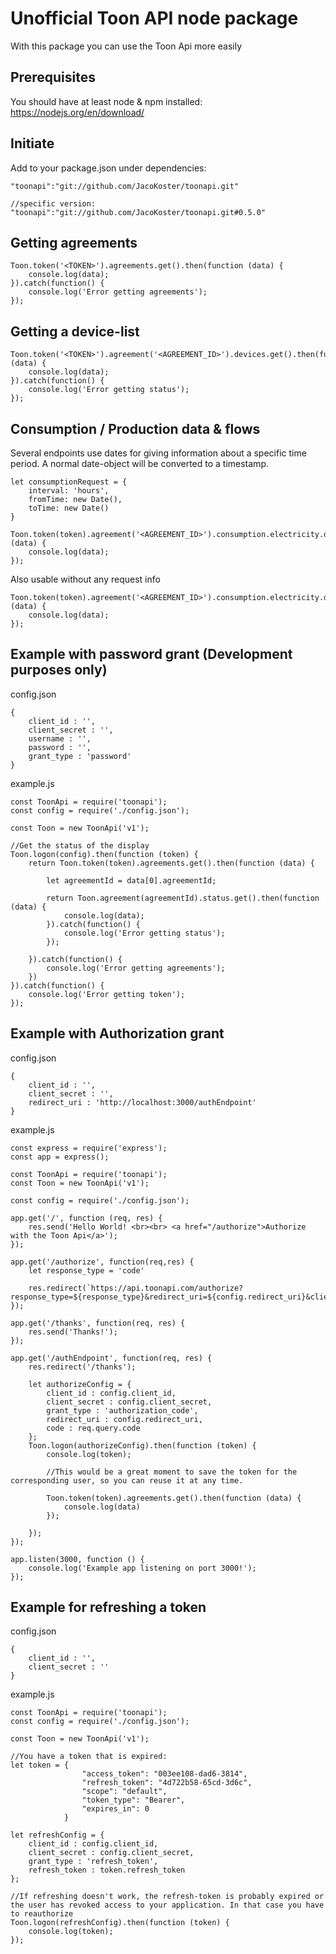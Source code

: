 # Unofficial Toon API node package
       
With this package you can use the Toon Api more easily

## Prerequisites

You should have at least node & npm installed: <https://nodejs.org/en/download/>

## Initiate

Add to your package.json under dependencies:

```
"toonapi":"git://github.com/JacoKoster/toonapi.git"

//specific version:
"toonapi":"git://github.com/JacoKoster/toonapi.git#0.5.0"
```

## Getting agreements
```
Toon.token('<TOKEN>').agreements.get().then(function (data) {
    console.log(data);
}).catch(function() {
    console.log('Error getting agreements');
});

```

## Getting a device-list
```
Toon.token('<TOKEN>').agreement('<AGREEMENT_ID>').devices.get().then(function (data) {
    console.log(data);
}).catch(function() {
    console.log('Error getting status');
});
```

## Consumption / Production data & flows 
Several endpoints use dates for giving information about a specific time period. A normal date-object will be converted to a timestamp.
```
let consumptionRequest = { 
    interval: 'hours', 
    fromTime: new Date(), 
    toTime: new Date() 
}

Toon.token(token).agreement('<AGREEMENT_ID>').consumption.electricity.data(consumptionRequest).then(function (data) {
    console.log(data);
});
```
Also usable without any request info
```
Toon.token(token).agreement('<AGREEMENT_ID>').consumption.electricity.data().then(function (data) {
    console.log(data);
});
```

## Example with password grant (Development purposes only)
config.json
```
{
    client_id : '',
    client_secret : '',
    username : '',
    password : '',
    grant_type : 'password'
}
```

example.js
```
const ToonApi = require('toonapi');
const config = require('./config.json');

const Toon = new ToonApi('v1');

//Get the status of the display
Toon.logon(config).then(function (token) {
    return Toon.token(token).agreements.get().then(function (data) {

        let agreementId = data[0].agreementId;

        return Toon.agreement(agreementId).status.get().then(function (data) {
            console.log(data);
        }).catch(function() {
            console.log('Error getting status');
        });

    }).catch(function() {
        console.log('Error getting agreements');
    })
}).catch(function() {
    console.log('Error getting token');
});

```

## Example with Authorization grant

config.json
```
{
    client_id : '',
    client_secret : '',
    redirect_uri : 'http://localhost:3000/authEndpoint'
}
```

example.js
```
const express = require('express');
const app = express();

const ToonApi = require('toonapi');
const Toon = new ToonApi('v1');

const config = require('./config.json');

app.get('/', function (req, res) {
    res.send('Hello World! <br><br> <a href="/authorize">Authorize with the Toon Api</a>');
});

app.get('/authorize', function(req,res) {
    let response_type = 'code'

    res.redirect(`https://api.toonapi.com/authorize?response_type=${response_type}&redirect_uri=${config.redirect_uri}&client_id=${config.client_id}`);
});

app.get('/thanks', function(req, res) {
    res.send('Thanks!');
});

app.get('/authEndpoint', function(req, res) {
    res.redirect('/thanks');

    let authorizeConfig = {
        client_id : config.client_id,
        client_secret : config.client_secret,
        grant_type : 'authorization_code',
        redirect_uri : config.redirect_uri,
        code : req.query.code
    };
    Toon.logon(authorizeConfig).then(function (token) {
        console.log(token);

        //This would be a great moment to save the token for the corresponding user, so you can reuse it at any time. 

        Toon.token(token).agreements.get().then(function (data) {
            console.log(data)
        });

    });
});

app.listen(3000, function () {
    console.log('Example app listening on port 3000!');
});
```
## Example for refreshing a token
config.json
```
{
    client_id : '',
    client_secret : ''
}
```

example.js
```
const ToonApi = require('toonapi');
const config = require('./config.json');

const Toon = new ToonApi('v1');

//You have a token that is expired:
let token = {
                "access_token": "003ee108-dad6-3814",
                "refresh_token": "4d722b58-65cd-3d6c",
                "scope": "default",
                "token_type": "Bearer",
                "expires_in": 0
            }

let refreshConfig = {
    client_id : config.client_id,
    client_secret : config.client_secret,
    grant_type : 'refresh_token',
    refresh_token : token.refresh_token
};

//If refreshing doesn't work, the refresh-token is probably expired or the user has revoked access to your application. In that case you have to reauthorize
Toon.logon(refreshConfig).then(function (token) {
    console.log(token);
});

```

